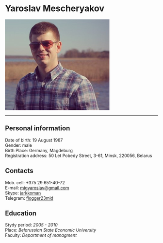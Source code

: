 # Yaroslav Mescheryakov

![My photo](./images/avatar.png "Yaroslav Mescheryakov")
***  
## Personal information  
Date of birth: 19 August 1987  
Gender: male  
Birth Place: Germany, Magdeburg  
Registration address: 50 Let Pobedy Street, 3-61, Minsk, 220056, Belarus

## Contacts  
Mob. cell: \+375 29 651-40-72  
  E-mail: <a href="mailto:migyaroslav@gmail.com">migyaroslav@gmail.com</a>  
  Skype: <a href="skype:jarkkoman?chat">jarkkoman</a>  
Telegram: [flogger23mld](https://t.me/flogger23mld/)

## Education  
Stydy period: *2005 \- 2010*  
Place: *Belarussian State Economic University*  
Faculty: *Department of managment*

